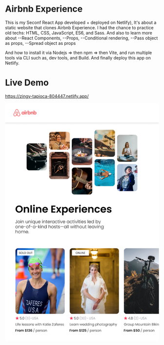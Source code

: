 # Airbnb Experience

This is my Seconf React App developed + deployed on Netlify), It's about a static website that clones Airbnb Experience.
I had the chance to practice old techs: HTML, CSS, JavaScript, ES6, and Sass.
And also to learn more about
--React Components,
--Props,
--Conditional rendering,
--Pass object as props,
--Spread object as props

And how to install it via Nodejs => then npm => then Vite, and run multiple tools via CLI such as, dev tools, and Build. And finally deploy this app on Netlify.

# Live Demo

https://zingy-tapioca-804447.netlify.app/

![Screenshot](Screenshot.png)
